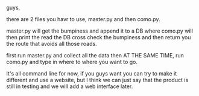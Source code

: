 

guys, 

there are 2 files you havr to use, master.py and then como.py. 

master.py will get the bumpiness and append it to a DB where como.py will then print the read the DB cross check the bumpiness and then return you the route that avoids all those roads.

first run master.py and collect all the data then AT THE SAME TIME, run como.py and type in where to where you want to go. 

It's all command line for now, if you guys want you can try to make it different and use a website, but I think we can just say that the product is still in testing and we will add a web interface later.

